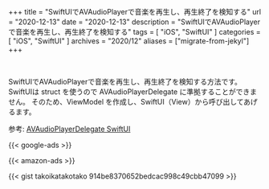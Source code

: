 +++
title =  "SwiftUIでAVAudioPlayerで音楽を再生し、再生終了を検知する"
url = "2020-12-13"
date = "2020-12-13"
description = "SwiftUIでAVAudioPlayerで音楽を再生し、再生終了を検知する"
tags = [
  "iOS",
  "SwiftUI"
]
categories = [
  "iOS",
  "SwiftUI"
]
archives = "2020/12"
aliases = ["migrate-from-jekyl"]
+++

<br>

SwiftUIでAVAudioPlayerで音楽を再生し、再生終了を検知する方法です。
SwiftUIは struct を使うので AVAudioPlayerDelegate に準拠することができません。
そのため、ViewModel を作成し、SwiftUI（View）から呼び出してあげるます。

参考: [AVAudioPlayerDelegate SwiftUI](https://www.hackingwithswift.com/forums/swiftui/avaudioplayerdelegate-swiftui/2872)

<!-- Google Ads -->
{{< google-ads >}}

<!-- Amazon Ads -->
{{< amazon-ads >}}

{{< gist takoikatakotako 914be8370652bedcac998c49cbb47099 >}}
